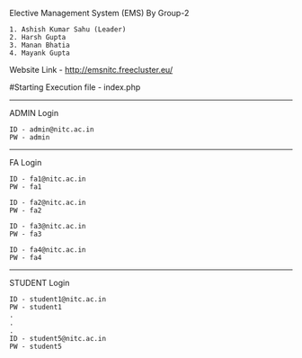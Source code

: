 Elective Management System (EMS)
By Group-2

	1. Ashish Kumar Sahu (Leader)
	2. Harsh Gupta
	3. Manan Bhatia
	4. Mayank Gupta



Website Link - http://emsnitc.freecluster.eu/



#Starting Execution file - index.php

--------------------------------------------
ADMIN Login

	ID - admin@nitc.ac.in
	PW - admin

--------------------------------------------
FA Login

	ID - fa1@nitc.ac.in
	PW - fa1

	ID - fa2@nitc.ac.in
	PW - fa2

	ID - fa3@nitc.ac.in
	PW - fa3

	ID - fa4@nitc.ac.in
	PW - fa4

--------------------------------------------
STUDENT Login

	ID - student1@nitc.ac.in
	PW - student1
	.
	.
	.
	ID - student5@nitc.ac.in
	PW - student5
